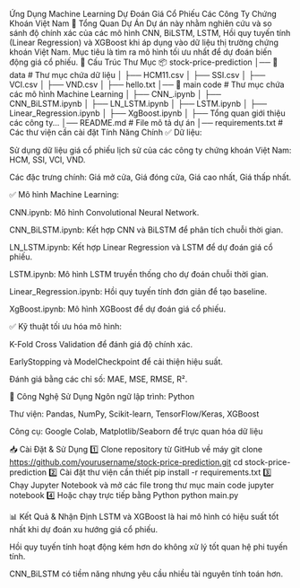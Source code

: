 Ứng Dụng Machine Learning Dự Đoán Giá Cổ Phiếu Các Công Ty Chứng Khoán Việt Nam
📌 Tổng Quan Dự Án
Dự án này nhằm nghiên cứu và so sánh độ chính xác của các mô hình CNN, BiLSTM, LSTM, Hồi quy tuyến tính (Linear Regression) và XGBoost khi áp dụng vào dữ liệu thị trường chứng khoán Việt Nam. Mục tiêu là tìm ra mô hình tối ưu nhất để dự đoán biến động giá cổ phiếu.
📂 Cấu Trúc Thư Mục
📦 stock-price-prediction
│── 📂 data                # Thư mục chứa dữ liệu
│   ├── HCM11.csv
│   ├── SSI.csv
│   ├── VCI.csv
│   ├── VND.csv
│   ├── hello.txt
│── 📂 main code           # Thư mục chứa các mô hình Machine Learning
│   ├── CNN_.ipynb
│   ├── CNN_BiLSTM.ipynb
│   ├── LN_LSTM.ipynb
│   ├── LSTM.ipynb
│   ├── Linear_Regression.ipynb
│   ├── XgBoost.ipynb
│   ├── Tổng quan giới thiệu các công ty...
│── README.md              # File mô tả dự án
│── requirements.txt       # Các thư viện cần cài đặt
 Tính Năng Chính
✅ Dữ liệu:

Sử dụng dữ liệu giá cổ phiếu lịch sử của các công ty chứng khoán Việt Nam: HCM, SSI, VCI, VND.

Các đặc trưng chính: Giá mở cửa, Giá đóng cửa, Giá cao nhất, Giá thấp nhất.

✅ Mô hình Machine Learning:

CNN.ipynb: Mô hình Convolutional Neural Network.

CNN_BiLSTM.ipynb: Kết hợp CNN và BiLSTM để phân tích chuỗi thời gian.

LN_LSTM.ipynb: Kết hợp Linear Regression và LSTM để dự đoán giá cổ phiếu.

LSTM.ipynb: Mô hình LSTM truyền thống cho dự đoán chuỗi thời gian.

Linear_Regression.ipynb: Hồi quy tuyến tính đơn giản để tạo baseline.

XgBoost.ipynb: Mô hình XGBoost để dự đoán giá cổ phiếu.

✅ Kỹ thuật tối ưu hóa mô hình:

K-Fold Cross Validation để đánh giá độ chính xác.

EarlyStopping và ModelCheckpoint để cải thiện hiệu suất.

Đánh giá bằng các chỉ số: MAE, MSE, RMSE, R².

🔧 Công Nghệ Sử Dụng
Ngôn ngữ lập trình: Python

Thư viện: Pandas, NumPy, Scikit-learn, TensorFlow/Keras, XGBoost

Công cụ: Google Colab, Matplotlib/Seaborn để trực quan hóa dữ liệu

📥 Cài Đặt & Sử Dụng
1️⃣ Clone repository từ GitHub về máy
git clone https://github.com/yourusername/stock-price-prediction.git
cd stock-price-prediction
2️⃣ Cài đặt thư viện cần thiết
pip install -r requirements.txt
3️⃣ Chạy Jupyter Notebook và mở các file trong thư mục main code
jupyter notebook
4️⃣ Hoặc chạy trực tiếp bằng Python
python main.py

📊 Kết Quả & Nhận Định
LSTM và XGBoost là hai mô hình có hiệu suất tốt nhất khi dự đoán xu hướng giá cổ phiếu.

Hồi quy tuyến tính hoạt động kém hơn do không xử lý tốt quan hệ phi tuyến tính.

CNN_BiLSTM có tiềm năng nhưng yêu cầu nhiều tài nguyên tính toán hơn.

